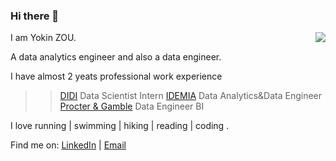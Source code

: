 
### Hi there 👋 

<img align="right" src="https://github-readme-stats.vercel.app/api?username=yokinzou&count_private=true&show_icons=true&hide_title=true&theme=cobalt" />

I am Yokin ZOU. 

A data analytics engineer and also a data engineer. 

I have almost 2 yeats professional work experience
>> [DIDI](https://web.didiglobal.com/) Data Scientist Intern
>> [IDEMIA](https://www.idemia.com/) Data Analytics&Data Engineer
>> [Procter & Gamble]([https://www.moomoo.com/us](https://us.pg.com/)) Data Engineer BI

I love running | swimming | hiking | reading | coding .

Find me on: [LinkedIn](https://www.linkedin.com/in/yuanjianzou/)  | [Email](mailto:yokinzou@outlook.com)


<!--
**yokinzou/yokinzou** is a ✨ _special_ ✨ repository because its `README.md` (this file) appears on your GitHub profile.



Here are some ideas to get you started:

- 🔭 I’m currently working on ...
- 🌱 I’m currently learning ...
- 👯 I’m looking to collaborate on ...
- 🤔 I’m looking for help with ...
- 💬 Ask me about ...
- 📫 How to reach me: ...
- 😄 Pronouns: ...
- ⚡ Fun fact: ...
-->
